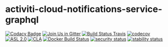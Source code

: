 # activiti-cloud-notifications-service-graphql

[![Codacy Badge](https://api.codacy.com/project/badge/Grade/6ae8c5f204a24664b2d1cc7668cf2499)](https://app.codacy.com/gh/Activiti/activiti-cloud-notifications-service-graphql?utm_source=github.com&utm_medium=referral&utm_content=Activiti/activiti-cloud-notifications-service-graphql&utm_campaign=Badge_Grade_Dashboard)
[![Join Us in Gitter](https://badges.gitter.im/Activiti/Activiti7.svg)](https://gitter.im/Activiti/Activiti7?utm_source=badge&utm_medium=badge&utm_campaign=pr-badge&utm_content=badge)
[![Build Status Travis](https://travis-ci.com/Activiti/activiti-cloud-notifications-service-graphql.svg?branch=develop)](https://travis-ci.com/Activiti/activiti-cloud-notifications-service-graphql)
[![codecov](https://codecov.io/gh/Activiti/activiti-cloud-notifications-service-graphql/branch/develop/graph/badge.svg)](https://codecov.io/gh/Activiti/activiti-cloud-notifications-service-graphql)
[![ASL 2.0](https://img.shields.io/hexpm/l/plug.svg)](https://github.com/Activiti/activiti-cloud-notifications-service-graphql/blob/master/LICENSE.txt)
[![CLA](https://cla-assistant.io/readme/badge/Activiti/activiti-cloud-notifications-service-graphql)](https://cla-assistant.io/Activiti/activiti-cloud-notifications-service-graphql)
[![Docker Build Status](https://img.shields.io/docker/build/activiti/activiti-cloud-notifications-service-graphql.svg)](https://hub.docker.com/r/activiti/activiti-cloud-notifications-service-graphql/)
[![security status](https://www.meterian.com/badge/gh/Activiti/activiti-cloud-notifications-service-graphql/security)](https://www.meterian.com/report/gh/Activiti/activiti-cloud-notifications-service-graphql)
[![stability status](https://www.meterian.com/badge/gh/Activiti/activiti-cloud-notifications-service-graphql/stability)](https://www.meterian.com/report/gh/Activiti/activiti-cloud-notifications-service-graphql)
